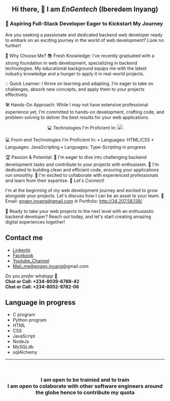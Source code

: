 ## <p align="center"> Hi there, 👋  I am <i><span font-size="50px">EnGentech</i> (Iberedem Inyang) </p>
### 🌟 Aspiring Full-Stack Developer Eager to Kickstart My Journey
Are you seeking a passionate and dedicated backend web developer ready to embark on an exciting journey in the world of web development? Look no further!

🚀 Why Choose Me?
📚 Fresh Knowledge: I've recently graduated with a strong foundation in web development, specializing in backend technologies. My educational background equips me with the latest industry knowledge and a hunger to apply it in real-world projects.

💡 Quick Learner: I thrive on learning and adapting. I'm eager to take on challenges, absorb new concepts, and apply them to your projects effectively.

🛠️ Hands-On Approach: While I may not have extensive professional experience yet, I'm committed to hands-on development, crafting code, and problem-solving to deliver the best results for your web applications.

<div align='center'>
  <p>
💻 Technologies I'm Proficient In:
<img src="https://www.bing.com/images/search?view=detailV2&ccid=2P7N5lAx&id=9C3B6304E725C5455842D1310A1A05F2FEE98382&thid=OIP.2P7N5lAxmXa5ae9Ens_sLQHaFj&mediaurl=https%3A%2F%2Fi1.wp.com%2Fboingboing.net%2Fwp-content%2Fuploads%2F2020%2F01%2F8867mf.jpg%3Ffit%3D630%252C473%26ssl%3D1&cdnurl=https%3A%2F%2Fth.bing.com%2Fth%2Fid%2FR.d8fecde650319976b969ef449ecfec2d%3Frik%3DgoPp%252fvIFGgox0Q%26pid%3DImgRaw%26r%3D0&exph=473&expw=630&q=python+programming+&simid=608046045442544514&form=IRPRST&ck=826A67955AA2E62826F9CAA627691747&selectedindex=1&ajaxhist=0&ajaxserp=0&pivotparams=insightsToken%3Dccid_uy7Gz1%252BH*cp_A641BA48B65C1471CA64492285D60C6F*mid_B9E863651FBD4B58436783853AE590343580D9D9*simid_608025644368419324*thid_OIP.uy7Gz1-HFNveG9a-tkji!_gHaEc&vt=0&sim=11&iss=VSI&ajaxhist=0&ajaxserp=0"
•	Languages: Python, Type-Scripting in progress
•	Frameworks: Flask, Django in progress
•	Databases: MySQL, MongoDB in progress
•	API Development: REST
•	Version Control: Git
•	Cloud Platforms: AWS
•	DevOps: Docker, Bash
  </p>
</div>

💻 Front-end Technologies I'm Proficient In:
•	Languages: HTML/CSS
•	Languages: JavaScripting
•	Languages: Type-Scripting in progress

🏆 Passion & Potential:
🌟 I'm eager to dive into challenging backend development tasks and contribute to your projects with enthusiasm.
🌟 I'm dedicated to building clean and efficient code, ensuring your applications run smoothly.
🌟 I'm excited to collaborate with experienced professionals and learn from their expertise.
🔗 Let's Connect!

I'm at the beginning of my web development journey and excited to grow alongside your projects. Let's discuss how I can be an asset to your team.
📧 Email: engen.inyang@gmail.com 
🌐 Portfolio: http://34.207.58.138/

🚀 Ready to take your web projects to the next level with an enthusiastic backend developer? Reach out today, and let's start creating amazing digital experiences together!


## Contact me
* <a href="https://www.linkedin.com/in/iberedem-inyang-3b88ba223/">LinkenIn
* <a href="https://web.facebook.com/engr.gentle.1/"> Facebook
* <a href="https://www.youtube.com/channel/UCYmk2Fu0B1nre0N2Q05Zp_A">Youtube_Channel
* <a href=“mailto:engen.inyang@email.com”>Mail_me@engen.inyang@gmail.com</a>

_Do you prefer <i>whatspp</i>_ 🤔<br>
<b>Chat or Call: +234-8039-6788-42</b><br>
<b>Chat or Call: +234-8052-9782-06</b>
  
  
  ## Language in progress
 * C program
 * Python program
 * HTML
 * CSS
 * JavaScript
 * NodeJs
 * MySQLdb
 * sqlAlchemy
  <hr><br>
  
 ### <p align="center"> I am open to be trainied and to train  <br>I am open to colaborate with other software engineers around the globe hence to contribute my quota </p>
<!--
**EnGentech/EnGentech** is a ✨ _special_ ✨ repository because its `README.md` (this file) appears on your GitHub profile.

Here are some ideas to get you started:

- 🔭 I’m currently working on ...
- 🌱 I’m currently learning ...
- 👯 I’m looking to collaborate on ...
- 🤔 I’m looking for help with ...
- 💬 Ask me about ...
- 📫 How to reach me: ...
- 😄 Pronouns: ...
- ⚡ Fun fact: ...
-->
